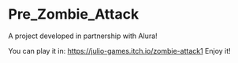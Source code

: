 # Pre_Zombie_Attack
A project developed in partnership with Alura!

You can play it in: https://julio-games.itch.io/zombie-attack1
Enjoy it!
